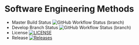 # Software Engineering Methods
* Master Build Status ![GitHub Workflow Status (branch)](https://img.shields.io/github/actions/workflow/status/CallumG04/seMethods_GroupH/main.yml?branch=master)
* Develop Branch Status ![GitHub Workflow Status (branch)](https://img.shields.io/github/actions/workflow/status/CallumG04/seMethods_GroupH/main.yml?branch=develop)
* License [![LICENSE](https://img.shields.io/github/license/CallumG04/seMethods_GroupH.svg?style=flat-square)](https://github.com/CallumG04/seMethods_GroupH/master/LICENSE)
* Release [![Releases](https://img.shields.io/github/release/CallumG04/seMethods_GrodupH/all.svg?style=flat-square)](https://github.com/CallumG04/seMethods_GroupH/releases)